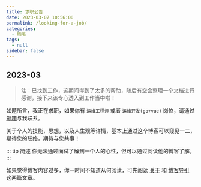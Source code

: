 ```yaml
---
title: 求职公告
date: 2023-03-07 10:56:00
permalink: /looking-for-a-job/
categories:
  - 随笔
tags:
  - null
sidebar: false
---
```



## 2023-03

> 注：已找到工作，这期间得到了太多的帮助，随后有空会整理一个文档进行感谢，接下来该专心透入到工作当中啦！

如题所言，我正在求职，如果你有 `运维工程师` 或者 `运维开发(go+vue)` 岗位，请通过[邮箱](mailto:eryajf@163.com)与我联系。

关于个人的技能，思想，以及人生观等详情，基本上通过这个博客可以窥见一二，期待您的联络，期待与您共事！

::: tip 简述
你无法通过面试了解到一个人的心性，但可以通过阅读他的博客了解。
:::

如果觉得博客内容过多，你一时间不知道从何阅读，可先阅读 [关于](/about/) 和 [博客导引](/comein/) 这两篇文章。